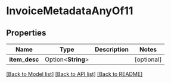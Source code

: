 # InvoiceMetadataAnyOf11

## Properties

Name | Type | Description | Notes
------------ | ------------- | ------------- | -------------
**item_desc** | Option<**String**> |  | [optional]

[[Back to Model list]](../README.md#documentation-for-models) [[Back to API list]](../README.md#documentation-for-api-endpoints) [[Back to README]](../README.md)


